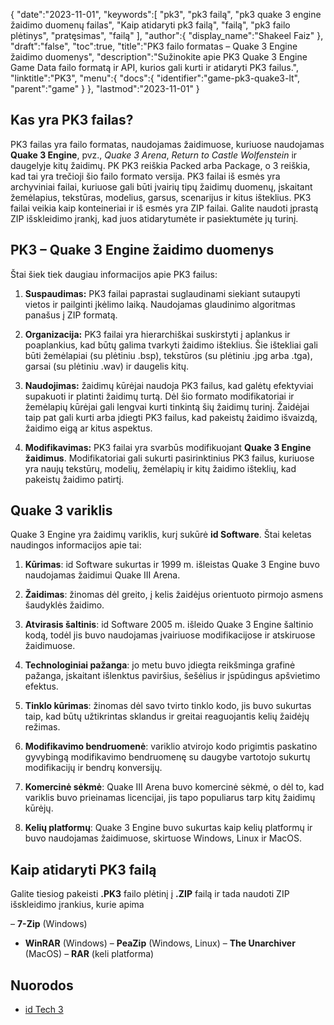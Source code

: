 {
   "date":"2023-11-01",
   "keywords":[
"pk3",
"pk3 failą",
"pk3 quake 3 engine žaidimo duomenų failas",
"Kaip atidaryti pk3 failą",
"failą",
"pk3 failo plėtinys",
"pratęsimas",
"failą"
],
   "author":{
      "display_name":"Shakeel Faiz"
},
   "draft":"false",
   "toc":true,
   "title":"PK3 failo formatas – Quake 3 Engine žaidimo duomenys",
   "description":"Sužinokite apie PK3 Quake 3 Engine Game Data failo formatą ir API, kurios gali kurti ir atidaryti PK3 failus.",
   "linktitle":"PK3",
   "menu":{
      "docs":{
         "identifier":"game-pk3-quake3-lt",
         "parent":"game"
}
},
   "lastmod":"2023-11-01"
}

## Kas yra PK3 failas?

PK3 failas yra failo formatas, naudojamas žaidimuose, kuriuose naudojamas **Quake 3 Engine**, pvz., _Quake 3 Arena_, _Return to Castle Wolfenstein_ ir daugelyje kitų žaidimų. PK PK3 reiškia Packed arba Package, o 3 reiškia, kad tai yra trečioji šio failo formato versija. PK3 failai iš esmės yra archyviniai failai, kuriuose gali būti įvairių tipų žaidimų duomenų, įskaitant žemėlapius, tekstūras, modelius, garsus, scenarijus ir kitus išteklius. PK3 failai veikia kaip konteineriai ir iš esmės yra ZIP failai. Galite naudoti įprastą ZIP išskleidimo įrankį, kad juos atidarytumėte ir pasiektumėte jų turinį.

## PK3 – Quake 3 Engine žaidimo duomenys

Štai šiek tiek daugiau informacijos apie PK3 failus:

1.  **Suspaudimas:** PK3 failai paprastai suglaudinami siekiant sutaupyti vietos ir pailginti įkėlimo laiką. Naudojamas glaudinimo algoritmas panašus į ZIP formatą.
    
2.  **Organizacija:** PK3 failai yra hierarchiškai suskirstyti į aplankus ir poaplankius, kad būtų galima tvarkyti žaidimo išteklius. Šie ištekliai gali būti žemėlapiai (su plėtiniu .bsp), tekstūros (su plėtiniu .jpg arba .tga), garsai (su plėtiniu .wav) ir daugelis kitų.
    
3.  **Naudojimas:** žaidimų kūrėjai naudoja PK3 failus, kad galėtų efektyviai supakuoti ir platinti žaidimų turtą. Dėl šio formato modifikatoriai ir žemėlapių kūrėjai gali lengvai kurti tinkintą šių žaidimų turinį. Žaidėjai taip pat gali kurti arba įdiegti PK3 failus, kad pakeistų žaidimo išvaizdą, žaidimo eigą ar kitus aspektus.
    
4.  **Modifikavimas:** PK3 failai yra svarbūs modifikuojant **Quake 3 Engine žaidimus**. Modifikatoriai gali sukurti pasirinktinius PK3 failus, kuriuose yra naujų tekstūrų, modelių, žemėlapių ir kitų žaidimo išteklių, kad pakeistų žaidimo patirtį.

## Quake 3 variklis

Quake 3 Engine yra žaidimų variklis, kurį sukūrė **id Software**. Štai keletas naudingos informacijos apie tai:

1.  **Kūrimas**: id Software sukurtas ir 1999 m. išleistas Quake 3 Engine buvo naudojamas žaidimui Quake III Arena.
    
2.  **Žaidimas**: žinomas dėl greito, į kelis žaidėjus orientuoto pirmojo asmens šaudyklės žaidimo.
    
3.  **Atvirasis šaltinis**: id Software 2005 m. išleido Quake 3 Engine šaltinio kodą, todėl jis buvo naudojamas įvairiuose modifikacijose ir atskiruose žaidimuose.
    
4.  **Technologiniai pažanga**: jo metu buvo įdiegta reikšminga grafinė pažanga, įskaitant išlenktus paviršius, šešėlius ir įspūdingus apšvietimo efektus.
    
5.  **Tinklo kūrimas**: žinomas dėl savo tvirto tinklo kodo, jis buvo sukurtas taip, kad būtų užtikrintas sklandus ir greitai reaguojantis kelių žaidėjų režimas.
    
6.  **Modifikavimo bendruomenė**: variklio atvirojo kodo prigimtis paskatino gyvybingą modifikavimo bendruomenę su daugybe vartotojo sukurtų modifikacijų ir bendrų konversijų.
      
7.  **Komercinė sėkmė**: Quake III Arena buvo komercinė sėkmė, o dėl to, kad variklis buvo prieinamas licencijai, jis tapo populiarus tarp kitų žaidimų kūrėjų.
        
8.  **Kelių platformų**: Quake 3 Engine buvo sukurtas kaip kelių platformų ir buvo naudojamas žaidimuose, skirtuose Windows, Linux ir MacOS.

## Kaip atidaryti PK3 failą

Galite tiesiog pakeisti **.PK3** failo plėtinį į **.ZIP** failą ir tada naudoti ZIP išskleidimo įrankius, kurie apima

– **7-Zip** (Windows)
- **WinRAR** (Windows)
– **PeaZip** (Windows, Linux)
– **The Unarchiver** (MacOS)
– **RAR** (keli platforma)

## Nuorodos
* [id Tech 3](https://en.wikipedia.org/wiki/Id_Tech_3)
